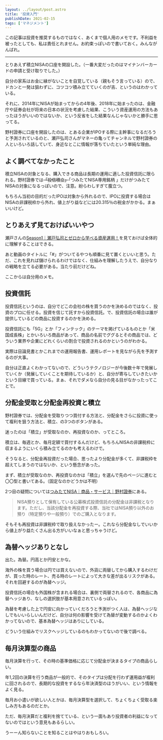 ```yaml
---
layout: ../layout/post.astro
title: '投資入門'
publishDate: 2021-02-15
tags: ['マネジメント']
---
```


この記事は投資を推奨するものではなく、あくまで個人用のメモです。不利益を被ったとしても、私は責任とれません。お約束っぽいので書いておく。みんながんばれ。

<hr class="mb-4">

とりあえず積立NISAの口座を開設した。（一番大変だったのはマイナンバーカードの申請と受け取りでした。）

自分の家系はお金に縁がないことを自覚している（親もそう言っている）ので、ドカンと一発は狙わずに、コツコツ積み立てていくのが吉、というのはわかっている。

それに、2014年にNISAが始まってからの4年後、2018年に始まったのは、金融庁や証券会社が将来の日本の状況を考慮した結果、こういう資産運用の方法もあったほうがいいのではないか、という反省をした結果なんじゃないかと勝手に思ってる。

野村證券に口座を開設したのは、とある企業がIPOする際に主幹事になるだろうと予測されているのと、瀬戸弘司さんがマネーの亀ってチャンネルで野村證券の人といろいろ話していて、身近なとこに情報が落ちていたという単純な理由。

## よく調べてなかったこと

積立NISAの対象となる、購入できる商品は長期の運用に適した投資信託に限られる。野村證券では~~「投信積立」~~「つみたてNISA専用銘柄 」だけがつみたてNISAの対象になるっぽいので、注意。紛らわしすぎて腹立つ。

もちろん当初の目的だったIPOは対象から外れるので、IPOに投資する場合はNISAの非課税枠から外れ、値上がり益などには20.315％の税金がかかる。まぁいいけど。

## とりあえず見ておけばいいやつ

瀬戸さんの[Season1｜瀬戸弘司とゼロから学べる資産運用！](https://www.youtube.com/playlist?list=PLc-5AYLyzGc8-TmyLHifAjus3FyAC23g_)を見ておけば全体的に理解することはできる。

あと動画のタイトルに「#」がついてるやつも順番に見て置くといいと思う。ただ、これを見れば儲けられるわけではなく、仕組みを理解したうえで、自分なりの戦略を立てる必要がある。当たり前だけどね。

ここからは自分用のメモ。

## 投資信託

投資信託というのは、自分でどこの会社の株を買うのかを決めるのではなく、投資のプロに任せる。投資を信じて託すから投資信託。で、投資信託の場合は誰が提供しているどの商品に投資するのかを決める。

投資信託にも「5G」とか「フィンテック」のテーマを掲げているものとか「米国成長株」とかいろいろ商品があって、商品の名前でググるとその商品では、どういう業界や企業にどれくらいの割合で投資されるのかというのがわかる。

実際は目論見書とかこれまでの運用報告書、運用レポートを見ながら先を予測するのが大事。

自分は正直よくわかってないので、どういうテクノロジーが今後数十年で発展していくか（発展していくことを期待しているか）と、自分が寄与していきたいかという目線で買っている。まぁ、それでダメなら自分の見る目がなかったってことで。

## 分配金受取と分配金再投資と積立

野村證券では、分配金を受取りつつ買付する方法と、分配金をさらに投資に使って複利を狙う方法と、積立、の3つのボタンがある。

迷ったのは「積立」が受取なのか、再投資なのか、ってところ。

積立は、毎週とか、毎月定額で買付するんだけど、もちろんNISAの非課税枠に収まるようにいくら積み立てるのかも考えるわけで。

そうなると、分配金再投資だった場合、思ったより分配金が多くて、非課税枠を超えてしまうのではないか、という懸念があった。

まず、積立が受取なのか、再投資なのかは「積立」を選んで先のページに進むと〇〇型と書いてある。（固定なのかどうかは不明）

2つ目の疑問については[つみたてNISA｜商品・サービス｜野村證券](https://www.nomura.co.jp/retail/nisa/tsumitate/)にある。

> NISA預りとして保有している公募株式投資信託の分配金は非課税となります。ただし、当該分配金を再投資する際、当社ではNISA預り以外のお預り（特定預りや一般預り）でのご購入となります。

そもそも再投資は非課税枠で取り扱えなかったー。これなら分配金なしでいいから値上がり益たくさん出る方がいいなぁと思っちゃうけど。

## 為替ヘッジありとなし

出た。為替。円高とか円安とかな。

海外の株を買う場合は円では買えないので、外貨に両替してから購入するわけだが、買った時のレート、売る時のレートによって大きな差が出るリスクがある。それを回避するのが為替ヘッジ。

投資信託の場合も外国株が含まれる場合は、裏側で両替されるので、各商品に為替ヘッジあり、なしの選択肢が基本用意されているっぽい。

為替を考慮した上で円安に向かっていくだろうと予測がつく人は、為替ヘッジなしでもいいらしいんだけど、自分は何の影響を受けて為替が変動するのかよくわかってないので、基本為替ヘッジはありにしている。

どういう仕組みでリスクヘッジしているのもわかってないので後で調べる。

## 毎月決算型の商品

毎月決算を行って、その時の基準価格に応じて分配金が決まるタイプの商品らしい。

年1,2回の決算を行う商品が一般的で、そのタイプは分配を行わず運用益が複利に回されるので、長期的な投資をするなら年決済型のほうがいい、という情報をよく見る。

毎月お小遣いが欲しい人とかは、毎月決算型を選択して、ちょくちょく受取る楽しみ方もあるのだとか。

ただ、毎月決算だと複利を捨てている、という一面もあり投資者の利益になってないのではという意見もあるらしい。

うーーん知らないことを知ることはやはりおもしろい。

